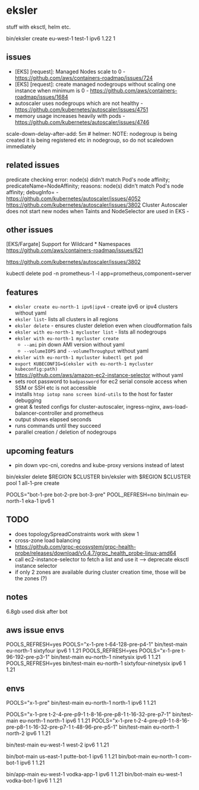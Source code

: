 # eksler

stuff with eksctl, helm etc.


bin/eksler create eu-west-1 test-1 ipv6 1.22 1


## issues

- [EKS] [request]: Managed Nodes scale to 0 - https://github.com/aws/containers-roadmap/issues/724
- [EKS] [request]: create managed nodegroups without scaling one instance when minimum is 0 - https://github.com/aws/containers-roadmap/issues/1684
- autoscaler uses nodegroups which are not healthy - https://github.com/kubernetes/autoscaler/issues/4751
- memory usage increases heavily with pods - https://github.com/kubernetes/autoscaler/issues/4746

scale-down-delay-after-add: 5m  # helmer: NOTE: nodegroup is being created it is being registered etc in nodegroup, so do not scaledown immediately

## related issues
predicate checking error: node(s) didn't match Pod's node affinity; predicateName=NodeAffinity; reasons: node(s) didn't match Pod's node affinity; debugInfo= -  https://github.com/kubernetes/autoscaler/issues/4052
https://github.com/kubernetes/autoscaler/issues/3802
Cluster Autoscaler does not start new nodes when Taints and NodeSelector are used in EKS -
## other issues
[EKS/Fargate] Support for Wildcard * Namespaces  https://github.com/aws/containers-roadmap/issues/621

https://github.com/kubernetes/autoscaler/issues/3802


kubectl delete pod -n prometheus-1 -l app=prometheus,component=server
## features
  - `eksler create eu-north-1 ipv6|ipv4` - create ipv6 or ipv4 clusters without yaml
  - `eksler list`- lists all clusters in all regions
  - `eksler delete` - ensures cluster deletion even when cloudformation fails
  - `eksler with eu-north-1 mycluster list` - lists all nodegroups
  - `eksler with eu-north-1 mycluster create`
    - `--ami` pin down AMI version without yaml
    - `--volumeIOPS` and `--volumeThroughput` without yaml
  - `eksler with eu-north-1 mycluster kubectl get pod`
  - `export KUBECONFIG=$(eksler with eu-north-1 mycluster kubeconfig:path)`
  - https://github.com/aws/amazon-ec2-instance-selector without yaml
  - sets root password to `badpassword` for ec2 serial console access when SSM or SSH etc is not accessible
  - installs `htop iotop nano screen bind-utils` to the host for faster debugging
  - great & tested configs for cluster-autoscaler, ingress-nginx, aws-load-balancer-controller and prometheus
  - output shows elapsed seconds
  - runs commands until they succeed
  - parallel creation / deletion of nodegroups

## upcoming featurs
 - pin down vpc-cni, coredns and kube-proxy versions instead of latest

bin/eksler delete $REGION $CLUSTER
bin/eksler with $REGION $CLUSTER pool 1 all-1-pre create

POOLS="bot-1-pre bot-2-pre bot-3-pre" POOL_REFRESH=no bin/main eu-north-1 eka-1 ipv6 1

## TODO
  - does topologySpreadConstraints work with skew 1
  - cross-zone load balancing
  - https://github.com/grpc-ecosystem/grpc-health-probe/releases/download/v0.4.7/grpc_health_probe-linux-amd64
  - call ec2-instance-selector to fetch a list and use it --> deprecate eksctl instance selector
  - if only 2 zones are available during cluster creation time, those will be the zones (?)
## notes

6.8gb used disk after bot


## aws issue envs

POOLS_REFRESH=yes POOLS="x-1-pre t-64-128-pre-p4-1" bin/test-main         eu-north-1  sixtyfour       ipv6  1 1.21
POOLS_REFRESH=yes POOLS="x-1-pre t-96-192-pre-p3-1" bin/test-main         eu-north-1  ninetysix       ipv6  1 1.21
POOLS_REFRESH=yes bin/test-main         eu-north-1  sixtyfour-ninetysix       ipv6  1 1.21


## envs

POOLS="x-1-pre" bin/test-main         eu-north-1  north-1       ipv6  1 1.21


POOLS="x-1-pre t-2-4-pre-p9-1 t-8-16-pre-p8-1 t-16-32-pre-p7-1" bin/test-main         eu-north-1  north-1       ipv6  1 1.21
POOLS="x-1-pre t-2-4-pre-p9-1 t-8-16-pre-p8-1 t-16-32-pre-p7-1 t-48-96-pre-p5-1" bin/test-main         eu-north-1  north-2       ipv6  1 1.21

bin/test-main         eu-west-1   west-2        ipv6  1 1.21

bin/bot-main          us-east-1   putte-bot-1   ipv6  1 1.21
bin/bot-main          eu-north-1  com-bot-1     ipv6  1 1.21

bin/app-main          eu-west-1  vodka-app-1     ipv6  1 1.21
bin/bot-main          eu-west-1  vodka-bot-1     ipv6  1 1.21